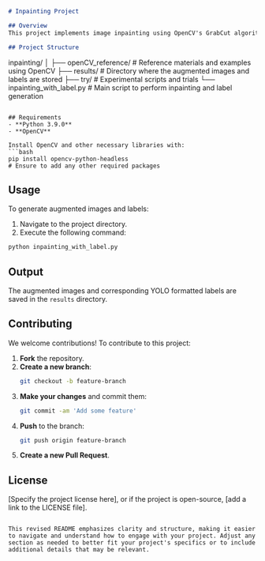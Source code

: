 ```markdown
# Inpainting Project

## Overview
This project implements image inpainting using OpenCV's GrabCut algorithm combined with the CutMix technique. It enhances background images by pasting object images onto them, producing augmented images and labels in YOLO format.

## Project Structure
```
inpainting/
│
├── openCV_reference/       # Reference materials and examples using OpenCV
├── results/                # Directory where the augmented images and labels are stored
├── try/                    # Experimental scripts and trials
└── inpainting_with_label.py  # Main script to perform inpainting and label generation
```

## Requirements
- **Python 3.9.0**
- **OpenCV**

Install OpenCV and other necessary libraries with:
```bash
pip install opencv-python-headless
# Ensure to add any other required packages
```

## Usage
To generate augmented images and labels:
1. Navigate to the project directory.
2. Execute the following command:
```bash
python inpainting_with_label.py
```

## Output
The augmented images and corresponding YOLO formatted labels are saved in the `results` directory.

## Contributing
We welcome contributions! To contribute to this project:
1. **Fork** the repository.
2. **Create a new branch**:
   ```bash
   git checkout -b feature-branch
   ```
3. **Make your changes** and commit them:
   ```bash
   git commit -am 'Add some feature'
   ```
4. **Push** to the branch:
   ```bash
   git push origin feature-branch
   ```
5. **Create a new Pull Request**.

## License
[Specify the project license here], or if the project is open-source, [add a link to the LICENSE file].
```

This revised README emphasizes clarity and structure, making it easier to navigate and understand how to engage with your project. Adjust any section as needed to better fit your project's specifics or to include additional details that may be relevant.
